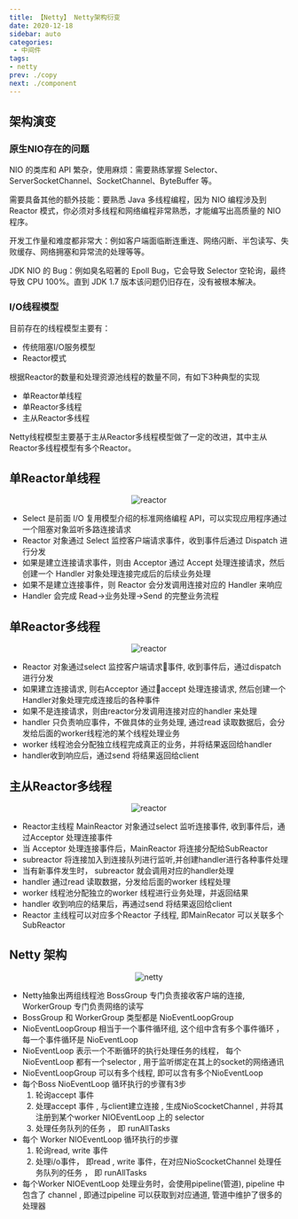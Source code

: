 ```yaml
---
title: 【Netty】 Netty架构衍变
date: 2020-12-18
sidebar: auto
categories:
 - 中间件
tags:
- netty
prev: ./copy
next: ./component
---
```


## 架构演变

### 原生NIO存在的问题
NIO 的类库和 API 繁杂，使用麻烦：需要熟练掌握 Selector、ServerSocketChannel、SocketChannel、ByteBuffer 等。

需要具备其他的额外技能：要熟悉 Java 多线程编程，因为 NIO 编程涉及到 Reactor 模式，你必须对多线程和网络编程非常熟悉，才能编写出高质量的 NIO 程序。

开发工作量和难度都非常大：例如客户端面临断连重连、网络闪断、半包读写、失败缓存、网络拥塞和异常流的处理等等。

JDK NIO 的 Bug：例如臭名昭著的 Epoll Bug，它会导致 Selector 空轮询，最终导致 CPU 100%。直到 JDK 1.7 版本该问题仍旧存在，没有被根本解决。

### I/O线程模型
目前存在的线程模型主要有：
- 传统阻塞I/O服务模型
- Reactor模式

根据Reactor的数量和处理资源池线程的数量不同，有如下3种典型的实现
- 单Reactor单线程
- 单Reactor多线程
- 主从Reactor多线程

Netty线程模型主要基于主从Reactor多线程模型做了一定的改进，其中主从Reactor多线程模型有多个Reactor。


## 单Reactor单线程

<center>

![reactor](./img/reactor1.png)

</center>

- Select 是前面 I/O 复用模型介绍的标准网络编程 API，可以实现应用程序通过一个阻塞对象监听多路连接请求
- Reactor 对象通过 Select 监控客户端请求事件，收到事件后通过 Dispatch 进行分发
- 如果是建立连接请求事件，则由 Acceptor 通过 Accept 处理连接请求，然后创建一个 Handler 对象处理连接完成后的后续业务处理
- 如果不是建立连接事件，则 Reactor 会分发调用连接对应的 Handler 来响应
- Handler 会完成 Read→业务处理→Send 的完整业务流程


## 单Reactor多线程

<center>

![reactor](./img/reactor2.png)

</center>

- Reactor 对象通过select 监控客户端请求事件, 收到事件后，通过dispatch进行分发
- 如果建立连接请求, 则右Acceptor 通过accept 处理连接请求, 然后创建一个Handler对象处理完成连接后的各种事件
- 如果不是连接请求，则由reactor分发调用连接对应的handler 来处理
- handler 只负责响应事件，不做具体的业务处理, 通过read 读取数据后，会分发给后面的worker线程池的某个线程处理业务
- worker 线程池会分配独立线程完成真正的业务，并将结果返回给handler
- handler收到响应后，通过send 将结果返回给client


## 主从Reactor多线程

<center>

![reactor](./img/reactor4.png)

</center>


- Reactor主线程 MainReactor 对象通过select 监听连接事件, 收到事件后，通过Acceptor 处理连接事件
- 当 Acceptor  处理连接事件后，MainReactor 将连接分配给SubReactor 
- subreactor 将连接加入到连接队列进行监听,并创建handler进行各种事件处理
- 当有新事件发生时， subreactor 就会调用对应的handler处理
- handler 通过read 读取数据，分发给后面的worker 线程处理
- worker 线程池分配独立的worker 线程进行业务处理，并返回结果
- handler 收到响应的结果后，再通过send 将结果返回给client
- Reactor 主线程可以对应多个Reactor 子线程, 即MainRecator 可以关联多个SubReactor


## Netty 架构

<center>

![netty](./img/reactor3.png)

</center>

- Netty抽象出两组线程池 BossGroup 专门负责接收客户端的连接, WorkerGroup 专门负责网络的读写
- BossGroup 和 WorkerGroup 类型都是 NioEventLoopGroup
- NioEventLoopGroup 相当于一个事件循环组, 这个组中含有多个事件循环 ，每一个事件循环是 NioEventLoop
- NioEventLoop 表示一个不断循环的执行处理任务的线程， 每个NioEventLoop 都有一个selector , 用于监听绑定在其上的socket的网络通讯
- NioEventLoopGroup 可以有多个线程, 即可以含有多个NioEventLoop
- 每个Boss NioEventLoop 循环执行的步骤有3步
    1. 轮询accept 事件
    2. 处理accept 事件 , 与client建立连接 , 生成NioScocketChannel , 并将其注册到某个worker NIOEventLoop 上的 selector 
    3. 处理任务队列的任务 ， 即 runAllTasks
- 每个 Worker NIOEventLoop 循环执行的步骤
    1. 轮询read, write 事件
    2. 处理i/o事件， 即read , write 事件，在对应NioScocketChannel 处理任务队列的任务 ， 即 runAllTasks
- 每个Worker NIOEventLoop  处理业务时，会使用pipeline(管道), pipeline 中包含了 channel , 即通过pipeline 可以获取到对应通道, 管道中维护了很多的 处理器
